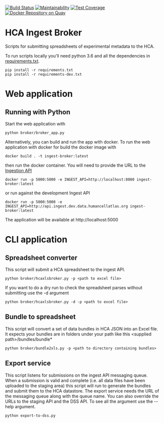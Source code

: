 [![Build Status](https://travis-ci.org/HumanCellAtlas/ingest-client.svg?branch=master)](https://travis-ci.org/HumanCellAtlas/ingest-broker)
[![Maintainability](https://api.codeclimate.com/v1/badges/c3cb9256f7e92537fa99/maintainability)](https://codeclimate.com/github/HumanCellAtlas/ingest-broker/maintainability)
[![Test Coverage](https://api.codeclimate.com/v1/badges/c3cb9256f7e92537fa99/test_coverage)](https://codeclimate.com/github/HumanCellAtlas/ingest-broker/test_coverage)
[![Docker Repository on Quay](https://quay.io/repository/humancellatlas/ingest-demo/status "Docker Repository on Quay")](https://quay.io/repository/humancellatlas/ingest-demo)

# HCA Ingest Broker

Scripts for submitting spreadsheets of experimental metadata to the HCA. 
 
To run scripts locally you'll need python 3.6 and all the dependencies in [requirements.txt](requirements.txt).

```
pip install -r requirements.txt
pip install -r requirements-dev.txt
```

# Web application 

## Running with Python 

Start the web application with 

```
python broker/broker_app.py
```

Alternatively, you can build and run the app with docker. To run the web application with docker for build the docker image with 

```
docker build . -t ingest-broker:latest
```

then run the docker container. You will need to provide the URL to the [Ingestion API](https://github.com/HumanCellAtlas/ingest-core)

```
docker run -p 5000:5000 -e INGEST_API=http://localhost:8080 ingest-broker:latest
```

or run against the development Ingest API
```
docker run -p 5000:5000 -e INGEST_API=http://api.ingest.dev.data.humancellatlas.org ingest-broker:latest
```

The application will be available at http://localhost:5000

# CLI application 


## Spreadsheet converter 
 
This script will submit a HCA spreadsheet to the ingest API. 

```
python broker/hcaxlsbroker.py -p <path to excel file>
```

If you want to do a dry run to check the spreadsheet parses without submitting use the -d argument 

```
python broker/hcaxlsbroker.py -d -p <path to excel file>
```

## Bundle to spreadsheet 

This script will convert a set of data bundles in HCA JSON into an Excel file. It expects your bundles are in folders under your path like this
 \<supplied path\>/bundles/bundle*

```
python broker/bundle2xls.py -p <path to directory containing bundles>
```

## Export service

This script listens for submissions on the ingest API messaging queue. When a submission is valid and complete (i.e. all data files have been uploaded to the staging area) this script will run to generate the 
bundles and submit them to the HCA datastore. The export service needs the URL of the messaging queue along with the queue name. You can also override the URLs to the staging API and the DSS API.  To see all the argument use the --help argument. 

```
python export-to-dss.py
```

